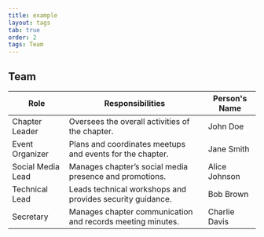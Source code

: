 ```yaml
---
title: example
layout: tags
tab: true
order: 2
tags: Team
---
```


## Team

| Role              | Responsibilities                                             | Person's Name     |
|-------------------|--------------------------------------------------------------|-------------------|
| Chapter Leader    | Oversees the overall activities of the chapter.              | John Doe          |
| Event Organizer   | Plans and coordinates meetups and events for the chapter.    | Jane Smith        |
| Social Media Lead | Manages chapter’s social media presence and promotions.      | Alice Johnson     |
| Technical Lead    | Leads technical workshops and provides security guidance.   | Bob Brown         |
| Secretary         | Manages chapter communication and records meeting minutes.  | Charlie Davis     |
